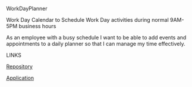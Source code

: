 WorkDayPlanner

Work Day Calendar to Schedule Work Day activities during normal 9AM-5PM business hours

As an employee with a busy schedule I want to be able to add events and appointments to a daily planner so that I can manage my time effectively.

LINKS

[Repository](https://github.com/KCGooner/day_planner)

[Application](https://kcgooner.github.io/day_planner/)
